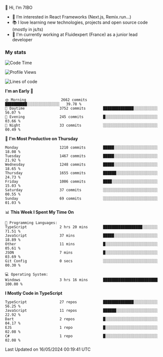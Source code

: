 👋 Hi, I’m 7IBO

- 👀 I’m interested in React Frameworks (Next.js, Remix.run...)
- 📚 I love learning new technologies, projects and open source code (mostly in js/ts)
- 💼 I'm currently working at Fluidexpert (France) as a junior lead developer

### My stats
<!--START_SECTION:waka-->
![Code Time](http://img.shields.io/badge/Code%20Time-621%20hrs%201%20min-blue)

![Profile Views](http://img.shields.io/badge/Profile%20Views-1-blue)

![Lines of code](https://img.shields.io/badge/From%20Hello%20World%20I%27ve%20Written-7.6%20million%20lines%20of%20code-blue)

**I'm an Early 🐤** 

```text
🌞 Morning                2662 commits        ██████████░░░░░░░░░░░░░░░   39.78 % 
🌆 Daytime                3752 commits        ██████████████░░░░░░░░░░░   56.07 % 
🌃 Evening                245 commits         █░░░░░░░░░░░░░░░░░░░░░░░░   03.66 % 
🌙 Night                  33 commits          ░░░░░░░░░░░░░░░░░░░░░░░░░   00.49 % 
```
📅 **I'm Most Productive on Thursday** 

```text
Monday                   1210 commits        █████░░░░░░░░░░░░░░░░░░░░   18.08 % 
Tuesday                  1467 commits        █████░░░░░░░░░░░░░░░░░░░░   21.92 % 
Wednesday                1248 commits        █████░░░░░░░░░░░░░░░░░░░░   18.65 % 
Thursday                 1655 commits        ██████░░░░░░░░░░░░░░░░░░░   24.73 % 
Friday                   1006 commits        ████░░░░░░░░░░░░░░░░░░░░░   15.03 % 
Saturday                 37 commits          ░░░░░░░░░░░░░░░░░░░░░░░░░   00.55 % 
Sunday                   69 commits          ░░░░░░░░░░░░░░░░░░░░░░░░░   01.03 % 
```


📊 **This Week I Spent My Time On** 

```text
💬 Programming Languages: 
TypeScript               2 hrs 20 mins       ██████████████████░░░░░░░   71.51 % 
JavaScript               37 mins             █████░░░░░░░░░░░░░░░░░░░░   18.89 % 
Other                    11 mins             █░░░░░░░░░░░░░░░░░░░░░░░░   05.61 % 
JSON                     7 mins              █░░░░░░░░░░░░░░░░░░░░░░░░   03.69 % 
Git Config               0 secs              ░░░░░░░░░░░░░░░░░░░░░░░░░   00.30 % 

💻 Operating System: 
Windows                  3 hrs 16 mins       █████████████████████████   100.00 % 
```

**I Mostly Code in TypeScript** 

```text
TypeScript               27 repos            ██████████████░░░░░░░░░░░   56.25 % 
JavaScript               11 repos            ██████░░░░░░░░░░░░░░░░░░░   22.92 % 
Dart                     2 repos             █░░░░░░░░░░░░░░░░░░░░░░░░   04.17 % 
EJS                      1 repo              █░░░░░░░░░░░░░░░░░░░░░░░░   02.08 % 
C#                       1 repo              █░░░░░░░░░░░░░░░░░░░░░░░░   02.08 % 
```




 Last Updated on 16/05/2024 00:19:41 UTC
<!--END_SECTION:waka-->
